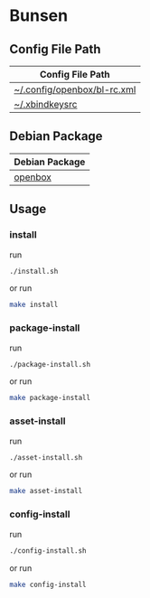 

# Bunsen


## Config File Path

| Config File Path |
| --- |
| [~/.config/openbox/bl-rc.xml](./asset/overlay/etc/skel/.config/openbox/bl-rc.xml) |
| [~/.xbindkeysrc](./asset/overlay/etc/skel/.xbindkeysrc) |


## Debian Package

| Debian Package |
| --- |
| [openbox](https://packages.debian.org/stable/openbox) |




## Usage


### install

run

``` sh
./install.sh
```

or run

``` sh
make install
```


### package-install

run

``` sh
./package-install.sh
```

or run

``` sh
make package-install
```


### asset-install

run

``` sh
./asset-install.sh
```

or run

``` sh
make asset-install
```


### config-install

run

``` sh
./config-install.sh
```

or run

``` sh
make config-install
```
